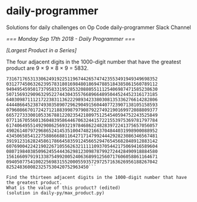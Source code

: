 # daily-programmer
Solutions for daily challenges on Op Code daily-programmer Slack Channel



*=== Monday Sep 17th 2018 - Daily Programmer ===*

*[Largest Product in a Series]*

The four adjacent digits in the 1000-digit number that have the greatest product are 9 × 9 × 8 × 9 = 5832.

```
731671765313306249192251196744265747423553491949349698352
031277450632623957831801698480186947885184385861560789112
949495459501737958331952853208805511125406987471585238630
507156932909632952274430435576689664895044524452316173185
640309871112172238311362229893423380308135336276614282806
444486645238749303589072962904915604407723907138105158593
079608667017242712188399879790879227492190169972088809377
665727333001053367881220235421809751254540594752243525849
077116705560136048395864467063244157221553975369781797784
617406495514929086256932197846862248283972241375657056057
490261407972968652414535100474821663704844031998900088952
434506585412275886668811642717147992444292823086346567481
391912316282458617866458359124566529476545682848912883142
607690042242190226710556263211111093705442175069416589604
080719840385096245544436298123098787992724428490918884580
156166097919133875499200524063689912560717606058861164671
094050775410022569831552000559357297257163626956188267042
8252483600823257530420752963450```

Find the thirteen adjacent digits in the 1000-digit number that have the greatest product. 
What is the value of this product? (edited)
(solution in daily-py/max_product.py)
